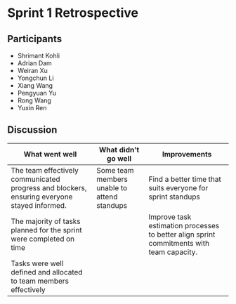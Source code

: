 # Sprint 1 Retrospective
<!A record of attendees for accountability and reference>
## Participants
* Shrimant Kohli
* Adrian Dam
* Weiran Xu
* Yongchun Li
* Xiang Wang
* Pengyuan Yu
* Rong Wang
* Yuxin Ren

## Discussion
| What went well | What didn't go well | Improvements|
| -------- | ------- | -------- |
| The team effectively communicated  progress and blockers, ensuring everyone stayed informed. | Some team members unable to attend standups | Find a better time that suits everyone for sprint standups |
|The majority of tasks planned for the sprint were completed on time |  | Improve task estimation processes to better align sprint commitments with team capacity. |
| Tasks were well defined and allocated to team members effectively|||
